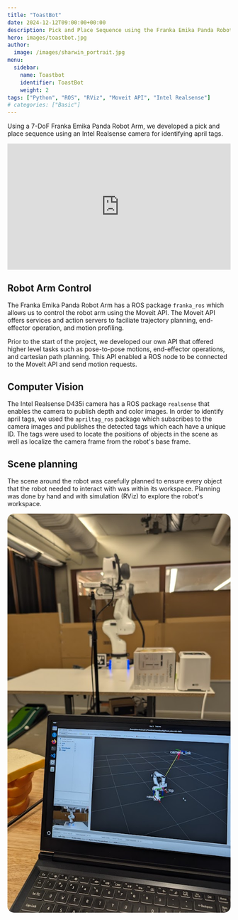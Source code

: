 ```yaml
---
title: "ToastBot"
date: 2024-12-12T09:00:00+00:00
description: Pick and Place Sequence using the Franka Emika Panda Robot Arm
hero: images/toastbot.jpg
author:
  image: /images/sharwin_portrait.jpg
menu:
  sidebar:
    name: Toastbot
    identifier: ToastBot
    weight: 2
tags: ["Python", "ROS", "RViz", "Moveit API", "Intel Realsense"]
# categories: ["Basic"]
---
```


Using a 7-DoF Franka Emika Panda Robot Arm, we developed a pick and place sequence using an Intel Realsense camera for identifying april tags.

<div style="position: relative; width: 100%; padding-top: 56.25%; margin: auto;">
  <iframe
    src="https://www.youtube.com/embed/XGcdhWRo-iU"
    style="position: absolute; top: 0; left: 0; width: 100%; height: 100%;"
    frameborder="0"
    allow="accelerometer; autoplay; clipboard-write; encrypted-media; gyroscope; picture-in-picture"
    allowfullscreen>
  </iframe>
</div>


## Robot Arm Control
The Franka Emika Panda Robot Arm has a ROS package `franka_ros` which allows us to control the robot arm using the Moveit API. 
The Moveit API offers services and action servers to faciliate trajectory planning, end-effector operation, and motion profiling. 

Prior to the start of the project, we developed our own API that offered higher level tasks such as pose-to-pose motions, end-effector operations, and cartesian path planning.
This API enabled a ROS node to be connected to the MoveIt API and send motion requests. 

## Computer Vision
The Intel Realsense D435i camera has a ROS package `realsense` that enables the camera to publish depth and color images. 
In order to identify april tags, we used the `apriltag_ros` package which subscribes to the camera images and publishes the detected tags which each
have a unique ID. The tags were used to locate the positions of objects in the scene as well as localize the camera frame from the robot's base frame.

## Scene planning
The scene around the robot was carefully planned to ensure every object that the robot needed to interact with was within its workspace.
Planning was done by hand and with simulation (RViz) to explore the robot's workspace.

<div align="center">
    <img src="toastbot_rviz.jpg" alt="ToastBot in RViz" style="border-radius: 15px;">
</div>
